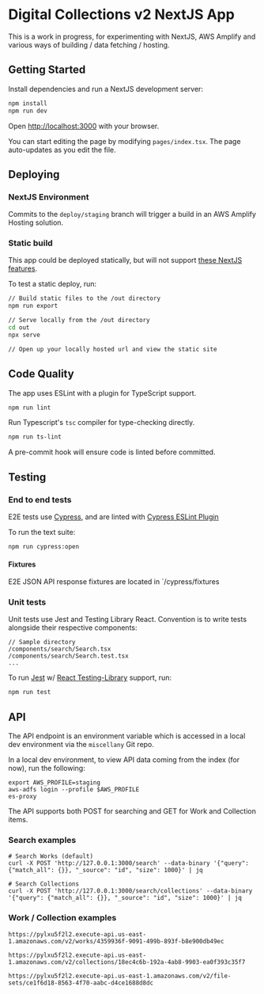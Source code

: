 # Digital Collections v2 NextJS App

This is a work in progress, for experimenting with NextJS, AWS Amplify and various ways of building / data fetching / hosting.

## Getting Started

Install dependencies and run a NextJS development server:

```bash
npm install
npm run dev
```

Open [http://localhost:3000](http://localhost:3000) with your browser.

You can start editing the page by modifying `pages/index.tsx`. The page auto-updates as you edit the file.

## Deploying

### NextJS Environment

Commits to the `deploy/staging` branch will trigger a build in an AWS Amplify Hosting solution.

### Static build

This app could be deployed statically, but will not support [these NextJS features](https://nextjs.org/docs/advanced-features/static-html-export#unsupported-features).

To test a static deploy, run:

```bash
// Build static files to the /out directory
npm run export

// Serve locally from the /out directory
cd out
npx serve

// Open up your locally hosted url and view the static site

```

## Code Quality

The app uses ESLint with a plugin for TypeScript support.

```bash
npm run lint
```

Run Typescript's `tsc` compiler for type-checking directly.

```bash
npm run ts-lint
```

A pre-commit hook will ensure code is linted before committed.

## Testing

### End to end tests

E2E tests use [Cypress](https://docs.cypress.io/), and are linted with [Cypress ESLint Plugin](https://github.com/cypress-io/eslint-plugin-cypress)

To run the text suite:

```
npm run cypress:open
```

#### Fixtures

E2E JSON API response fixtures are located in `/cypress/fixtures

### Unit tests

Unit tests use Jest and Testing Library React. Convention is to write tests alongside their respective components:

```
// Sample directory
/components/search/Search.tsx
/components/search/Search.test.tsx
...
```

To run [Jest](https://jestjs.io/) w/ [React Testing-Library](https://testing-library.com/docs/react-testing-library/intro/) support, run:

```bash
npm run test
```

## API

The API endpoint is an environment variable which is accessed in a local dev environment via the `miscellany` Git repo.

In a local dev environment, to view API data coming from the index (for now), run the following:

```
export AWS_PROFILE=staging
aws-adfs login --profile $AWS_PROFILE
es-proxy
```

The API supports both POST for searching and GET for Work and Collection items.

### Search examples

```
# Search Works (default)
curl -X POST 'http://127.0.0.1:3000/search' --data-binary '{"query": {"match_all": {}}, "_source": "id", "size": 1000}' | jq

# Search Collections
curl -X POST 'http://127.0.0.1:3000/search/collections' --data-binary '{"query": {"match_all": {}}, "_source": "id", "size": 1000}' | jq
```

### Work / Collection examples

```
https://pylxu5f2l2.execute-api.us-east-1.amazonaws.com/v2/works/4359936f-9091-499b-893f-b8e900db49ec

https://pylxu5f2l2.execute-api.us-east-1.amazonaws.com/v2/collections/18ec4c6b-192a-4ab8-9903-ea0f393c35f7

https://pylxu5f2l2.execute-api.us-east-1.amazonaws.com/v2/file-sets/ce1f6d18-8563-4f70-aabc-d4ce1688d8dc
```
